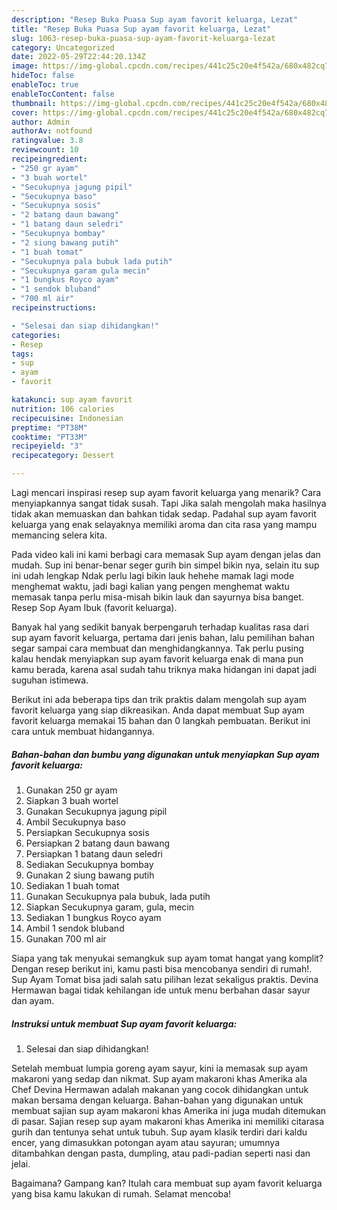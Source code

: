 ```yaml
---
description: "Resep Buka Puasa Sup ayam favorit keluarga, Lezat"
title: "Resep Buka Puasa Sup ayam favorit keluarga, Lezat"
slug: 1063-resep-buka-puasa-sup-ayam-favorit-keluarga-lezat
category: Uncategorized
date: 2022-05-29T22:44:20.134Z
image: https://img-global.cpcdn.com/recipes/441c25c20e4f542a/680x482cq70/sup-ayam-favorit-keluarga-foto-resep-utama.jpg
hideToc: false
enableToc: true
enableTocContent: false
thumbnail: https://img-global.cpcdn.com/recipes/441c25c20e4f542a/680x482cq70/sup-ayam-favorit-keluarga-foto-resep-utama.jpg
cover: https://img-global.cpcdn.com/recipes/441c25c20e4f542a/680x482cq70/sup-ayam-favorit-keluarga-foto-resep-utama.jpg
author: Admin
authorAv: notfound
ratingvalue: 3.8
reviewcount: 10
recipeingredient:
- "250 gr ayam"
- "3 buah wortel"
- "Secukupnya jagung pipil"
- "Secukupnya baso"
- "Secukupnya sosis"
- "2 batang daun bawang"
- "1 batang daun seledri"
- "Secukupnya bombay"
- "2 siung bawang putih"
- "1 buah tomat"
- "Secukupnya pala bubuk lada putih"
- "Secukupnya garam gula mecin"
- "1 bungkus Royco ayam"
- "1 sendok bluband"
- "700 ml air"
recipeinstructions:

- "Selesai dan siap dihidangkan!"
categories:
- Resep
tags:
- sup
- ayam
- favorit

katakunci: sup ayam favorit 
nutrition: 106 calories
recipecuisine: Indonesian
preptime: "PT38M"
cooktime: "PT33M"
recipeyield: "3"
recipecategory: Dessert

---
```



Lagi mencari inspirasi resep sup ayam favorit keluarga yang menarik? Cara menyiapkannya sangat tidak susah. Tapi Jika salah mengolah maka hasilnya tidak akan memuaskan dan bahkan tidak sedap. Padahal sup ayam favorit keluarga yang enak selayaknya memiliki aroma dan cita rasa yang mampu memancing selera kita.


Pada video kali ini kami berbagi cara memasak Sup ayam dengan jelas dan mudah. Sup ini benar-benar seger gurih bin simpel bikin nya, selain itu sup ini udah lengkap Ndak perlu lagi bikin lauk hehehe mamak lagi mode menghemat waktu, jadi bagi kalian yang pengen menghemat waktu memasak tanpa perlu misa-misah bikin lauk dan sayurnya bisa banget. Resep Sop Ayam Ibuk (favorit keluarga).

Banyak hal yang sedikit banyak berpengaruh terhadap kualitas rasa dari sup ayam favorit keluarga, pertama dari jenis bahan, lalu pemilihan bahan segar sampai cara membuat dan menghidangkannya. Tak perlu pusing kalau hendak menyiapkan sup ayam favorit keluarga enak di mana pun kamu berada, karena asal sudah tahu triknya maka hidangan ini dapat jadi suguhan istimewa.


Berikut ini ada beberapa tips dan trik praktis dalam mengolah sup ayam favorit keluarga yang siap dikreasikan. Anda dapat membuat Sup ayam favorit keluarga memakai 15 bahan dan 0 langkah pembuatan. Berikut ini cara untuk membuat hidangannya.

<!--inarticleads1-->

##### Bahan-bahan dan bumbu yang digunakan untuk menyiapkan Sup ayam favorit keluarga:

1. Gunakan 250 gr ayam
1. Siapkan 3 buah wortel
1. Gunakan Secukupnya jagung pipil
1. Ambil Secukupnya baso
1. Persiapkan Secukupnya sosis
1. Persiapkan 2 batang daun bawang
1. Persiapkan 1 batang daun seledri
1. Sediakan Secukupnya bombay
1. Gunakan 2 siung bawang putih
1. Sediakan 1 buah tomat
1. Gunakan Secukupnya pala bubuk, lada putih
1. Siapkan Secukupnya garam, gula, mecin
1. Sediakan 1 bungkus Royco ayam
1. Ambil 1 sendok bluband
1. Gunakan 700 ml air


Siapa yang tak menyukai semangkuk sup ayam tomat hangat yang komplit? Dengan resep berikut ini, kamu pasti bisa mencobanya sendiri di rumah!. Sup Ayam Tomat bisa jadi salah satu pilihan lezat sekaligus praktis. Devina Hermawan bagai tidak kehilangan ide untuk menu berbahan dasar sayur dan ayam. 

<!--inarticleads2-->

##### Instruksi untuk membuat Sup ayam favorit keluarga:


1. Selesai dan siap dihidangkan!

Setelah membuat lumpia goreng ayam sayur, kini ia memasak sup ayam makaroni yang sedap dan nikmat. Sup ayam makaroni khas Amerika ala Chef Devina Hermawan adalah makanan yang cocok dihidangkan untuk makan bersama dengan keluarga. Bahan-bahan yang digunakan untuk membuat sajian sup ayam makaroni khas Amerika ini juga mudah ditemukan di pasar. Sajian resep sup ayam makaroni khas Amerika ini memiliki citarasa gurih dan tentunya sehat untuk tubuh. Sup ayam klasik terdiri dari kaldu encer, yang dimasukkan potongan ayam atau sayuran; umumnya ditambahkan dengan pasta, dumpling, atau padi-padian seperti nasi dan jelai. 

Bagaimana? Gampang kan? Itulah cara membuat sup ayam favorit keluarga yang bisa kamu lakukan di rumah. Selamat mencoba!
